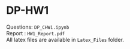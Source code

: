 # DP-HW1
Questions: `DP_CHW1.ipynb`\
Report : `HW1_Report.pdf`\
All latex files are available in `Latex_Files` folder.